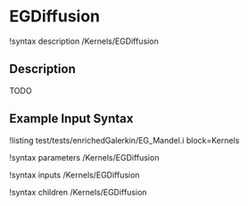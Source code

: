 # EGDiffusion

!syntax description /Kernels/EGDiffusion

## Description

TODO

## Example Input Syntax

!listing test/tests/enrichedGalerkin/EG_Mandel.i block=Kernels

!syntax parameters /Kernels/EGDiffusion

!syntax inputs /Kernels/EGDiffusion

!syntax children /Kernels/EGDiffusion
